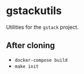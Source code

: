 # gstackutils

Utilities for the `gstack` project.

## After cloning

- `docker-compose build`
- `make init`
